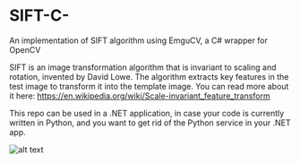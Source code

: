 # SIFT-C-
An implementation of SIFT algorithm using EmguCV, a C# wrapper for OpenCV

SIFT is an image transformation algorithm that is invariant to scaling and rotation, invented by David Lowe. The algorithm extracts key features in the test image to transform it into the template image. You can read more about it here: https://en.wikipedia.org/wiki/Scale-invariant_feature_transform

This repo can be used in a .NET application, in case your code is currently written in Python, and you want to get rid of the Python service in your .NET app.

![alt text](https://github.com/desai-dev/SIFT-CSharp/blob/main/demo-SIFT.png?raw=true)

